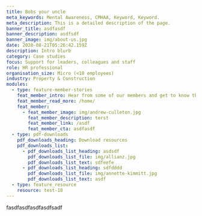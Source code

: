 ```yaml
---
title: Bobs your uncle
meta_keywords: Mental Awareness, CMHAA, Keyword, Keyword.
meta_description: This is a detailed description of the page.
banner_title: asdfasdf
banner_description: asdfsdf
banner_image: img/about-us.jpg
date: 2020-08-21T05:26:42.159Z
description: Intro blurb
category: Case studies
focus: Support for leaders, colleagues and staff
role: HR professional
organisation_size: Micro (<10 employees)
industry: Property & Construction
modules:
  - type: feature-member-stories
    feat_member_intro: Hear from some of our members and get to know their story.
    feat_member_read_more: /home/
    feat_member:
      - feat_member_image: img/andrew-culleton.jpg
        feat_member_description: terst
        feat_member_link: /asdf
        feat_member_cta: asdfasdf
  - type: pdf-downloads
    pdf_downloads_heading: Download resources
    pdf_downloads_list:
      - pdf_downloads_list_heading: asdsdf
        pdf_downloads_list_file: img/allianz.jpg
        pdf_downloads_list_text: sdfeefe
      - pdf_downloads_list_heading: sdfdddd
        pdf_downloads_list_file: img/annette-kimmitt.jpg
        pdf_downloads_list_text: asdf
  - type: feature_resource
    resource: test-18
---
```

fasdfasdfasdfasdfsadf